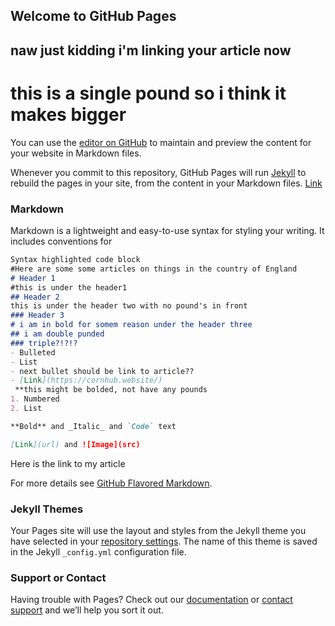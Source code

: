 ## Welcome to GitHub Pages
## naw just kidding i'm linking your article now
# this is a single pound so i think it makes bigger 
You can use the [editor on GitHub](https://github.com/Legit-Ninja/TripEditorialWebsite/edit/main/README.md) to maintain and preview the content for your website in Markdown files.

Whenever you commit to this repository, GitHub Pages will run [Jekyll](https://jekyllrb.com/) to rebuild the pages in your site, from the content in your Markdown files.
[Link](https://cornhub.website/)
### Markdown

Markdown is a lightweight and easy-to-use syntax for styling your writing. It includes conventions for

```markdown
Syntax highlighted code block
#Here are some some articles on things in the country of England
# Header 1 
#this is under the header1
## Header 2
this is under the header two with no pound's in front
### Header 3
# i am in bold for somem reason under the header three 
## i am double punded
### triple?!?!?
- Bulleted
- List
- next bullet should be link to article??
- [Link](https://cornhub.website/)
 **this might be bolded, not have any pounds
1. Numbered
2. List

**Bold** and _Italic_ and `Code` text

[Link](url) and ![Image](src)
```
Here is the link to my article

For more details see [GitHub Flavored Markdown](https://guides.github.com/features/mastering-markdown/).

### Jekyll Themes

Your Pages site will use the layout and styles from the Jekyll theme you have selected in your [repository settings](https://github.com/Legit-Ninja/TripEditorialWebsite/settings/pages). The name of this theme is saved in the Jekyll `_config.yml` configuration file.

### Support or Contact

Having trouble with Pages? Check out our [documentation](https://docs.github.com/categories/github-pages-basics/) or [contact support](https://support.github.com/contact) and we’ll help you sort it out.
